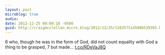 ```yaml
---
layout: post
microblog: true
audio: 
date: 2012-12-25 09:09:18 -0500
guid: http://craigmcclellan.micro.blog/2012/12/25/t283575145908539393.html
---
```

6 who, though he was in the form of God, did not count equality with God a thing to be grasped, 7 but made... [t.co/RDeVaJ8Q](http://t.co/RDeVaJ8Q)
